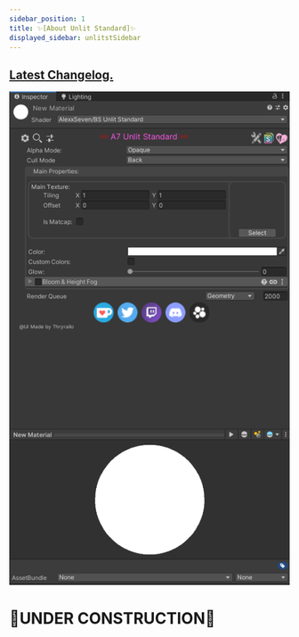 ```yaml
---
sidebar_position: 1
title: ✨[About Unlit Standard]✨
displayed_sidebar: unlitstSidebar
---
```


## [Latest Changelog.](/changelogs/unlitst-change-latest)

![BS Unlit Standard material drawer screenshot.](/img/unlitst/matdrawer.png)

# 🚧UNDER CONSTRUCTION🚧